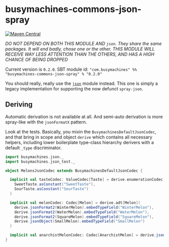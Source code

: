# busymachines-commons-json-spray

[![Maven Central](https://img.shields.io/maven-central/v/com.busymachines/busymachines-commons-json-spray_2.12.svg)](https://maven-badges.herokuapp.com/maven-central/com.busymachines/busymachines-commons-json-spray_2.12)

_*DO NOT DEPEND ON BOTH THIS MODULE AND `json`. They share the same packages. It will end badly, chose one or the other. THIS MODULE WILL RECEIVE WAY LESS ATTENTION THAN THE OTHERS, AND HAS A HIGH CHANCE OF BEING DROPPED*_

Current version is `0.2.0`. SBT module id:
`"com.busymachines" %% "busymachines-commons-json-spray" % "0.2.0"`

You should really, really use the [`json`](../json/README.md) module instead. This one is simply a legacy implementation for supporting the now defunct `spray-json`.

## Deriving

Automatic derivation is not available at all. And semi-auto derivation is more spray-like with the `jsonFormatX` pattern.

Look at the tests. Basically, you mixin the `BusymachinesDefaultJsonCodec`, and that bring in scope
and object `derive` which contains all necessary helpers, including lower boilerplate type-class hierarchy derivers with a default `_type` discriminator.
```scala
import busymachines.json._
import busymachines.json_test._

object MelonsJsonCodec extends BusymachinesDefaultJsonCodec {

  implicit val tasteCodec: ValueCodec[Taste] = derive.enumerationCodec[Taste](
    SweetTaste.asConstant("SweetTaste"),
    SourTaste.asConstant("SourTaste")
  )

  implicit val melonCodec: Codec[Melon] = derive.adt[Melon](
    derive.jsonFormat2(WinterMelon).embedTypeField("WinterMelon"),
    derive.jsonFormat2(WaterMelon).embedTypeField("WaterMelon"),
    derive.jsonFormat2(SquareMelon).embedTypeField("SquareMelon"),
    derive.jsonObject(SmallMelon).embedTypeField("SmallMelon")
  )

  implicit val anarchistMelonCodec: Codec[AnarchistMelon] = derive.jsonFormat3(AnarchistMelon)
}
```
